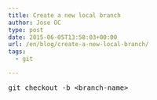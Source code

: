 ```yaml
---
title: Create a new local branch
author: Jose OC
type: post
date: 2015-06-05T13:58:03+00:00
url: /en/blog/create-a-new-local-branch/
tags:
  - git

---
```

<pre class="lang:sh decode:true ">git checkout -b &lt;branch-name&gt;</pre>

&nbsp;
